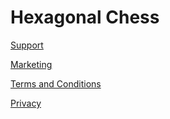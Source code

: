 # Hexagonal Chess

[Support](Support.md)

[Marketing](Marketing.md)

[Terms and Conditions](TermsAndConditions.md)

[Privacy](Privacy.md)


